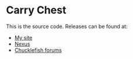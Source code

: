 ﻿# Carry Chest
This is the source code. Releases can be found at:
* [My site](http://spacechase0.com/mods/stardew-valley/carry-chest/)
* [Nexus](http://www.nexusmods.com/stardewvalley/mods/1333/?)
* [Chucklefish forums](http://community.playstarbound.com/resources/carry-chest.4851/)
